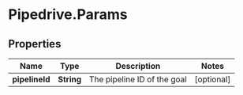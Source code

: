 # Pipedrive.Params

## Properties

Name | Type | Description | Notes
------------ | ------------- | ------------- | -------------
**pipelineId** | **String** | The pipeline ID of the goal | [optional] 


